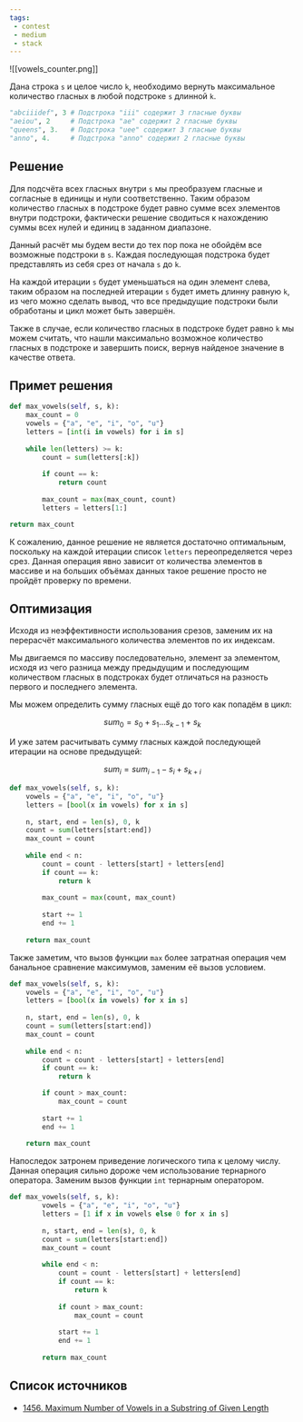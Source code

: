 ```yaml
---
tags:
 - contest
 - medium
 - stack
---
```


![[vowels_counter.png]]

Дана строка `s` и целое число `k`, необходимо вернуть максимальное количество гласных в любой подстроке `s` длинной `k`.

```Python
"abciiidef", 3 # Подстрока "iii" содержит 3 гласные буквы
"aeiou", 2     # Подстрока "ae" содержит 2 гласные буквы
"queens", 3.   # Подстрока "uee" содержит 3 гласные буквы
"anno", 4.     # Подстрока "anno" содержит 2 гласные буквы
```

## Решение

Для подсчёта всех гласных внутри `s` мы преобразуем гласные и согласные в единицы и нули соответственно. Таким образом количество гласных в подстроке будет равно сумме всех элементов внутри подстроки, фактически решение сводиться к нахождению суммы всех нулей и единиц в заданном диапазоне.

Данный расчёт мы будем вести до тех пор пока не обойдём все возможные подстроки в `s`. Каждая последующая подстрока будет представлять из себя срез от начала `s` до `k`. 

На каждой итерации `s` будет уменьшаться на один элемент слева, таким образом на последней итерации `s` будет иметь длинну равную `k`, из чего можно сделать вывод, что все предыдущие подстроки были обработаны и цикл может быть завершён.

Также в случае, если количество гласных в подстроке будет равно `k` мы можем считать, что нашли максимально возможное количество гласных в подстроке и завершить поиск, вернув найденое значение в качестве ответа. 

## Примет решения

```Python
def max_vowels(self, s, k):
	max_count = 0
	vowels = {"a", "e", "i", "o", "u"}
	letters = [int(i in vowels) for i in s]
	
	while len(letters) >= k:
		count = sum(letters[:k])
		
		if count == k:
			return count
		
		max_count = max(max_count, count)
		letters = letters[1:]

return max_count
```

К сожалению, данное решение не является достаточно оптимальным, поскольку на каждой итерации список `letters` переопределяется через срез. Данная операция явно зависит от количества элементов в массиве и на больших объёмах данных такое решение просто не пройдёт проверку по времени.

## Оптимизация

Исходя из неэффективности использования срезов, заменим их на перерасчёт максимального количества элементов по их индексам.

Мы двигаемся по массиву последовательно, элемент за элементом, исходя из чего разница между предыдущим и последующим количеством гласных в подстроках будет отличаться на разность первого и последнего элемента.

Мы можем определить сумму гласных ещё до того как попадём в цикл: 

$$
sum_{0} = s_{0} + s_{1} ... s_{k-1} + s_{k}
$$

И уже затем расчитывать сумму гласных каждой последующей итерации на основе предыдущей:

$$
sum_{i} = sum_{i-1} - s_{i} + s_{k + i}
$$

```Python
def max_vowels(self, s, k):
	vowels = {"a", "e", "i", "o", "u"}
	letters = [bool(x in vowels) for x in s]
	
	n, start, end = len(s), 0, k
	count = sum(letters[start:end])
	max_count = count
	
	while end < n:
		count = count - letters[start] + letters[end]
		if count == k:
			return k
		
		max_count = max(count, max_count)
		
		start += 1
		end += 1
		
	return max_count
```

Также заметим, что вызов функции `max` более затратная операция чем банальное сравнение максимумов, заменим её вызов условием.

```Python
def max_vowels(self, s, k):
	vowels = {"a", "e", "i", "o", "u"}
	letters = [bool(x in vowels) for x in s]
	
	n, start, end = len(s), 0, k
	count = sum(letters[start:end])
	max_count = count
	
	while end < n:
		count = count - letters[start] + letters[end]
		if count == k:
			return k

		if count > max_count:
			max_count = count
		
		start += 1
		end += 1
		
	return max_count
```

Напоследок затронем приведение логического типа к целому числу. Данная операция сильно дороже чем использование тернарного оператора. Заменим вызов функции `int` тернарным оператором.

```Python
def max_vowels(self, s, k):
        vowels = {"a", "e", "i", "o", "u"}
        letters = [1 if x in vowels else 0 for x in s]
        
        n, start, end = len(s), 0, k
        count = sum(letters[start:end])
        max_count = count
        
        while end < n:
            count = count - letters[start] + letters[end]
            if count == k:
                return k
                
            if count > max_count:
                max_count = count
            
            start += 1
            end += 1
            
        return max_count
```

## Список источников

- [1456. Maximum Number of Vowels in a Substring of Given Length](https://leetcode.com/problems/maximum-number-of-vowels-in-a-substring-of-given-length/)